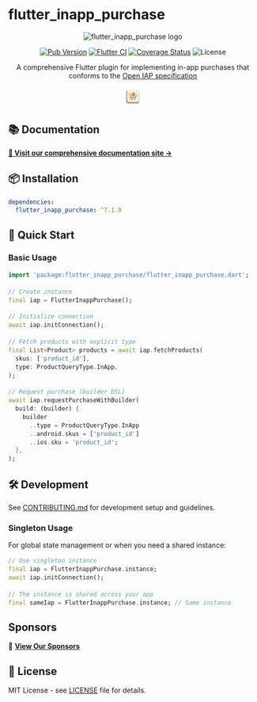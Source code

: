 # flutter_inapp_purchase

<div align="center">
  <img src="https://hyochan.github.io/flutter_inapp_purchase/img/logo.png" width="200" alt="flutter_inapp_purchase logo" />
  
  [![Pub Version](https://img.shields.io/pub/v/flutter_inapp_purchase.svg?style=flat-square)](https://pub.dartlang.org/packages/flutter_inapp_purchase) [![Flutter CI](https://github.com/hyochan/flutter_inapp_purchase/actions/workflows/ci.yml/badge.svg)](https://github.com/hyochan/flutter_inapp_purchase/actions/workflows/ci.yml) [![Coverage Status](https://codecov.io/gh/hyochan/flutter_inapp_purchase/branch/main/graph/badge.svg?token=WXBlKvRB2G)](https://codecov.io/gh/hyochan/flutter_inapp_purchase) ![License](https://img.shields.io/badge/license-MIT-blue.svg)
  
  A comprehensive Flutter plugin for implementing in-app purchases that conforms to the [Open IAP specification](https://openiap.dev)

<a href="https://openiap.dev"><img src="https://github.com/hyodotdev/openiap/blob/main/logo.png" alt="Open IAP" height="40" /></a>

</div>

## 📚 Documentation

**[📖 Visit our comprehensive documentation site →](https://hyochan.github.io/flutter_inapp_purchase)**

## 📦 Installation

```yaml
dependencies:
  flutter_inapp_purchase: ^7.1.0
```

## 🔧 Quick Start

### Basic Usage

```dart
import 'package:flutter_inapp_purchase/flutter_inapp_purchase.dart';

// Create instance
final iap = FlutterInappPurchase();

// Initialize connection
await iap.initConnection();

// Fetch products with explicit type
final List<Product> products = await iap.fetchProducts(
  skus: ['product_id'],
  type: ProductQueryType.InApp,
);

// Request purchase (builder DSL)
await iap.requestPurchaseWithBuilder(
  build: (builder) {
    builder
      ..type = ProductQueryType.InApp
      ..android.skus = ['product_id']
      ..ios.sku = 'product_id';
  },
);
```

## 🛠️ Development

See [CONTRIBUTING.md](CONTRIBUTING.md) for development setup and guidelines.

### Singleton Usage

For global state management or when you need a shared instance:

```dart
// Use singleton instance
final iap = FlutterInappPurchase.instance;
await iap.initConnection();

// The instance is shared across your app
final sameIap = FlutterInappPurchase.instance; // Same instance
```

## Sponsors

💼 **[View Our Sponsors](https://openiap.dev/sponsors)**

## 📄 License

MIT License - see [LICENSE](LICENSE) file for details.
